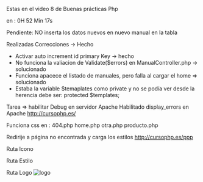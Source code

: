 Estas en el video 8 de Buenas prácticas Php

en : 0H 52 Min 17s

Pendiente:
 NO inserta los datos nuevos en nuevo manual en la tabla
 
Realizadas Correcciones -> Hecho
* Activar auto increment id primary Key -> hecho
* No funciona la valiacion de Validate($errors) en ManualController.php -> solucionado
* Funciona apacece el listado de manuales, pero falla al cargar el home => solucionado
* Estaba la variable $temaplates como private y no se podía ver desde la herencia debe ser: protected $templates;

Tarea => habilitar Debug en servidor Apache
Habilitado display_errors en Apache
http://cursophp.es/

Funciona css en :
404.php
home.php
otra.php
producto.php


Redirije a página no encontrada y carga los estilos
http://cursophp.es/ppp  

Ruta Icono
<link rel="shortcut icon" href="/assets/images/ms-icon-310x310.png" type="image/png" />

Ruta Estilo
<link rel="stylesheet" href="/assets/styles.css">

Ruta Logo
<img src="/assets/images/logo.svg" alt="logo">